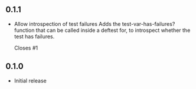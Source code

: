 ## 0.1.1

- Allow introspection of test failures
  Adds the test-var-has-failures? function that can be called inside a
  deftest for, to introspect whether the test has failures.

  Closes #1

## 0.1.0

- Initial release
